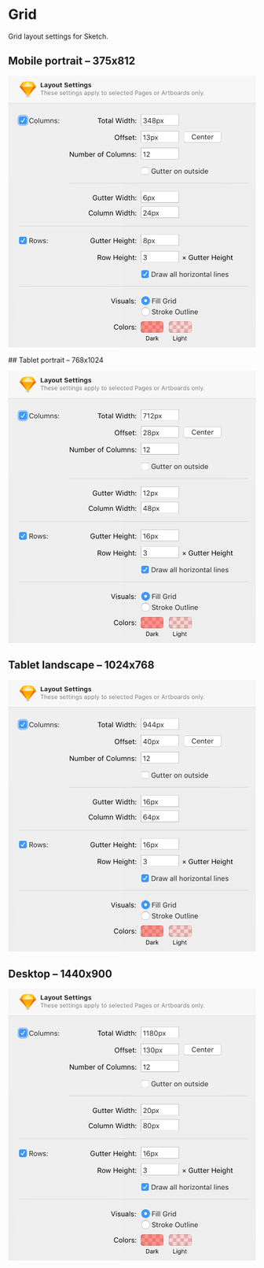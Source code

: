 
# Grid

Grid layout settings for Sketch.


## Mobile portrait – 375x812

![Mobile portrait](st.layout.settings.mobile.portrait.png)


## Tablet portrait – 768x1024

![Tablet portrait](st.layout.settings.tablet.portrait.png)


## Tablet landscape – 1024x768

![Tablet landscape](st.layout.settings.tablet.landscape.png)


## Desktop – 1440x900

![Desktop](st.layout.settings.desktop.png)
